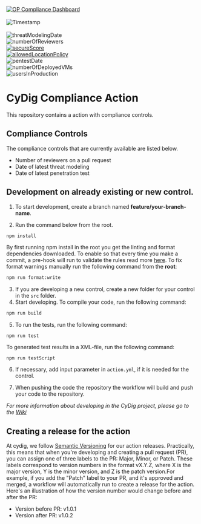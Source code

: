 [![OP Compliance Dashboard](https://img.shields.io/badge/OP%20Compliance%20Dashboard-click%20here-blue)](https://cydig.omegapoint.cloud/cydig)<br/><br/>
![Timestamp](https://img.shields.io/endpoint?url=https%3A%2F%2Ffunc-cydig-comp-state-prod.azurewebsites.net%2Fapi%2FReadToReadme%3Fcode%3DxaEvCDsaK01y2Z6SBivwOKndN4o915lpOTt1VkmULgsxgsjkml7u1DOhgULzmAPX%26teamName%3DCyDig%26teamProjectName%3DCyDig%26codeRepositoryName%3Dcydig-compliance-action%26stateType%3Dtimestamp)<br/><br/>
![threatModelingDate](https://img.shields.io/endpoint?url=https%3A%2F%2Ffunc-cydig-comp-state-prod.azurewebsites.net%2Fapi%2FReadToReadme%3Fcode%3DxaEvCDsaK01y2Z6SBivwOKndN4o915lpOTt1VkmULgsxgsjkml7u1DOhgULzmAPX%26teamName%3DCyDig%26teamProjectName%3DCyDig%26codeRepositoryName%3Dcydig-compliance-action%26stateType%3DthreatModelingDate)<br/>
![numberOfReviewers](https://img.shields.io/endpoint?url=https%3A%2F%2Ffunc-cydig-comp-state-prod.azurewebsites.net%2Fapi%2FReadToReadme%3Fcode%3DxaEvCDsaK01y2Z6SBivwOKndN4o915lpOTt1VkmULgsxgsjkml7u1DOhgULzmAPX%26teamName%3DCyDig%26teamProjectName%3DCyDig%26codeRepositoryName%3Dcydig-compliance-action%26stateType%3DnumberOfReviewers)<br/>
[![secureScore](https://img.shields.io/endpoint?url=https%3A%2F%2Ffunc-cydig-comp-state-prod.azurewebsites.net%2Fapi%2FReadToReadme%3Fcode%3DxaEvCDsaK01y2Z6SBivwOKndN4o915lpOTt1VkmULgsxgsjkml7u1DOhgULzmAPX%26teamName%3DCyDig%26teamProjectName%3DCyDig%26codeRepositoryName%3Dcydig-compliance-action%26stateType%3DsecureScore)](https://portal.azure.com/#view/Microsoft_Azure_Security/RecommendationsBladeV2/subscriptionIds~/%5B%2215c6235f-9e0f-4073-baf4-4fd0a7913d76%22%5D/source/SecurityPosture_ViewRecommendation)<br/>
[![allowedLocationPolicy](https://img.shields.io/endpoint?url=https%3A%2F%2Ffunc-cydig-comp-state-prod.azurewebsites.net%2Fapi%2FReadToReadme%3Fcode%3DxaEvCDsaK01y2Z6SBivwOKndN4o915lpOTt1VkmULgsxgsjkml7u1DOhgULzmAPX%26teamName%3DCyDig%26teamProjectName%3DCyDig%26codeRepositoryName%3Dcydig-compliance-action%26stateType%3DallowedLocationPolicy)](https://portal.azure.com/#view/Microsoft_Azure_Policy/PolicyMenuBlade/~/Compliance)<br/>
![pentestDate](https://img.shields.io/endpoint?url=https%3A%2F%2Ffunc-cydig-comp-state-prod.azurewebsites.net%2Fapi%2FReadToReadme%3Fcode%3DxaEvCDsaK01y2Z6SBivwOKndN4o915lpOTt1VkmULgsxgsjkml7u1DOhgULzmAPX%26teamName%3DCyDig%26teamProjectName%3DCyDig%26codeRepositoryName%3Dcydig-compliance-action%26stateType%3DpentestDate)<br/>
![numberOfDeployedVMs](https://img.shields.io/endpoint?url=https%3A%2F%2Ffunc-cydig-comp-state-prod.azurewebsites.net%2Fapi%2FReadToReadme%3Fcode%3DxaEvCDsaK01y2Z6SBivwOKndN4o915lpOTt1VkmULgsxgsjkml7u1DOhgULzmAPX%26teamName%3DCyDig%26teamProjectName%3DCyDig%26codeRepositoryName%3Dcydig-compliance-action%26stateType%3DnumberOfDeployedVMs)<br/>
![usersInProduction](https://img.shields.io/endpoint?url=https%3A%2F%2Ffunc-cydig-comp-state-prod.azurewebsites.net%2Fapi%2FReadToReadme%3Fcode%3DxaEvCDsaK01y2Z6SBivwOKndN4o915lpOTt1VkmULgsxgsjkml7u1DOhgULzmAPX%26teamName%3DCyDig%26teamProjectName%3DCyDig%26codeRepositoryName%3Dcydig-compliance-action%26stateType%3DusersInProduction)<br/>



# CyDig Compliance Action

This repository contains a action with compliance controls.

## Compliance Controls

The compliance controls that are currently available are listed below.

* Number of reviewers on a pull request
* Date of latest threat modeling
* Date of latest penetration test

## Development on already existing or new control.

1. To start development, create a branch named **feature/your-branch-name**.

2. Run the command below from the root.

```bash
npm install
```

By first running npm install in the root you get the linting and format dependencies downloaded. To enable so that every time you make a commit, a pre-hook will run to validate the rules read more [here](/LinitingAndFormat.md). To fix format warnings manually run the following command from the **root**:

```bash
npm run format:write
```

3. If you are developing a new control, create a new folder for your control in the ```src``` folder.
4. Start developing. To compile your code, run the following command:  

```bash
npm run build
```

5. To run the tests, run the following command:   

```bash 
npm run test
```

To generated test results in a XML-file, run the following command:  

```bash 
npm run testScript 
```

6. If necessary, add input parameter in ```action.yml```, if it is needed for the control.

7. When pushing the code the repository the workflow will build and push your code to the repository.

*For more information about developing in the CyDig project, please go to the [Wiki](https://dev.azure.com/CyDig/CyDig/_wiki/wikis/CyDig.wiki/5/Att-jobba-i-CyDig)*

## Creating a release for the action
At cydig, we follow [Semantic Versioning](https://semver.org/) for our action releases. Practically, this means that when you're developing and creating a pull request (PR), you can assign one of three labels to the PR: Major, Minor, or Patch. These labels correspond to version numbers in the format vX.Y.Z, where X is the major version, Y is the minor version, and Z is the patch version.For example, if you add the "Patch" label to your PR, and it's approved and merged, a workflow will automatically run to create a release for the action. Here's an illustration of how the version number would change before and after the PR:
* Version before PR: v1.0.1
* Version after PR: v1.0.2